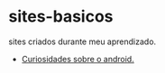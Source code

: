 # sites-basicos 

sites criados durante meu aprendizado.

<ul>
  <li><a href="https://fdeniscdsilva.github.io/sites-basicos/curiosidadesAndroid" target="_blank">Curiosidades sobre o android.</a>
</ul>
